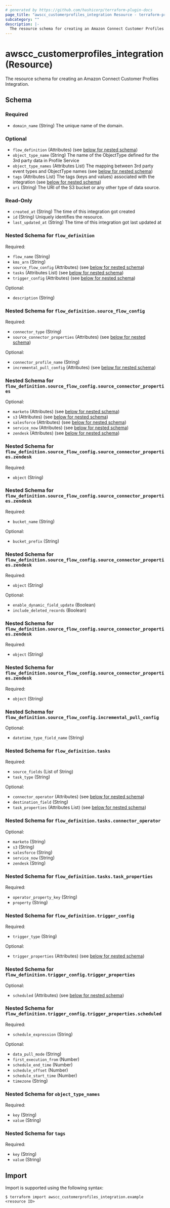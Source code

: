 ```yaml
---
# generated by https://github.com/hashicorp/terraform-plugin-docs
page_title: "awscc_customerprofiles_integration Resource - terraform-provider-awscc"
subcategory: ""
description: |-
  The resource schema for creating an Amazon Connect Customer Profiles Integration.
---
```


# awscc_customerprofiles_integration (Resource)

The resource schema for creating an Amazon Connect Customer Profiles Integration.



<!-- schema generated by tfplugindocs -->
## Schema

### Required

- `domain_name` (String) The unique name of the domain.

### Optional

- `flow_definition` (Attributes) (see [below for nested schema](#nestedatt--flow_definition))
- `object_type_name` (String) The name of the ObjectType defined for the 3rd party data in Profile Service
- `object_type_names` (Attributes List) The mapping between 3rd party event types and ObjectType names (see [below for nested schema](#nestedatt--object_type_names))
- `tags` (Attributes List) The tags (keys and values) associated with the integration (see [below for nested schema](#nestedatt--tags))
- `uri` (String) The URI of the S3 bucket or any other type of data source.

### Read-Only

- `created_at` (String) The time of this integration got created
- `id` (String) Uniquely identifies the resource.
- `last_updated_at` (String) The time of this integration got last updated at

<a id="nestedatt--flow_definition"></a>
### Nested Schema for `flow_definition`

Required:

- `flow_name` (String)
- `kms_arn` (String)
- `source_flow_config` (Attributes) (see [below for nested schema](#nestedatt--flow_definition--source_flow_config))
- `tasks` (Attributes List) (see [below for nested schema](#nestedatt--flow_definition--tasks))
- `trigger_config` (Attributes) (see [below for nested schema](#nestedatt--flow_definition--trigger_config))

Optional:

- `description` (String)

<a id="nestedatt--flow_definition--source_flow_config"></a>
### Nested Schema for `flow_definition.source_flow_config`

Required:

- `connector_type` (String)
- `source_connector_properties` (Attributes) (see [below for nested schema](#nestedatt--flow_definition--source_flow_config--source_connector_properties))

Optional:

- `connector_profile_name` (String)
- `incremental_pull_config` (Attributes) (see [below for nested schema](#nestedatt--flow_definition--source_flow_config--incremental_pull_config))

<a id="nestedatt--flow_definition--source_flow_config--source_connector_properties"></a>
### Nested Schema for `flow_definition.source_flow_config.source_connector_properties`

Optional:

- `marketo` (Attributes) (see [below for nested schema](#nestedatt--flow_definition--source_flow_config--source_connector_properties--marketo))
- `s3` (Attributes) (see [below for nested schema](#nestedatt--flow_definition--source_flow_config--source_connector_properties--s3))
- `salesforce` (Attributes) (see [below for nested schema](#nestedatt--flow_definition--source_flow_config--source_connector_properties--salesforce))
- `service_now` (Attributes) (see [below for nested schema](#nestedatt--flow_definition--source_flow_config--source_connector_properties--service_now))
- `zendesk` (Attributes) (see [below for nested schema](#nestedatt--flow_definition--source_flow_config--source_connector_properties--zendesk))

<a id="nestedatt--flow_definition--source_flow_config--source_connector_properties--marketo"></a>
### Nested Schema for `flow_definition.source_flow_config.source_connector_properties.zendesk`

Required:

- `object` (String)


<a id="nestedatt--flow_definition--source_flow_config--source_connector_properties--s3"></a>
### Nested Schema for `flow_definition.source_flow_config.source_connector_properties.zendesk`

Required:

- `bucket_name` (String)

Optional:

- `bucket_prefix` (String)


<a id="nestedatt--flow_definition--source_flow_config--source_connector_properties--salesforce"></a>
### Nested Schema for `flow_definition.source_flow_config.source_connector_properties.zendesk`

Required:

- `object` (String)

Optional:

- `enable_dynamic_field_update` (Boolean)
- `include_deleted_records` (Boolean)


<a id="nestedatt--flow_definition--source_flow_config--source_connector_properties--service_now"></a>
### Nested Schema for `flow_definition.source_flow_config.source_connector_properties.zendesk`

Required:

- `object` (String)


<a id="nestedatt--flow_definition--source_flow_config--source_connector_properties--zendesk"></a>
### Nested Schema for `flow_definition.source_flow_config.source_connector_properties.zendesk`

Required:

- `object` (String)



<a id="nestedatt--flow_definition--source_flow_config--incremental_pull_config"></a>
### Nested Schema for `flow_definition.source_flow_config.incremental_pull_config`

Optional:

- `datetime_type_field_name` (String)



<a id="nestedatt--flow_definition--tasks"></a>
### Nested Schema for `flow_definition.tasks`

Required:

- `source_fields` (List of String)
- `task_type` (String)

Optional:

- `connector_operator` (Attributes) (see [below for nested schema](#nestedatt--flow_definition--tasks--connector_operator))
- `destination_field` (String)
- `task_properties` (Attributes List) (see [below for nested schema](#nestedatt--flow_definition--tasks--task_properties))

<a id="nestedatt--flow_definition--tasks--connector_operator"></a>
### Nested Schema for `flow_definition.tasks.connector_operator`

Optional:

- `marketo` (String)
- `s3` (String)
- `salesforce` (String)
- `service_now` (String)
- `zendesk` (String)


<a id="nestedatt--flow_definition--tasks--task_properties"></a>
### Nested Schema for `flow_definition.tasks.task_properties`

Required:

- `operator_property_key` (String)
- `property` (String)



<a id="nestedatt--flow_definition--trigger_config"></a>
### Nested Schema for `flow_definition.trigger_config`

Required:

- `trigger_type` (String)

Optional:

- `trigger_properties` (Attributes) (see [below for nested schema](#nestedatt--flow_definition--trigger_config--trigger_properties))

<a id="nestedatt--flow_definition--trigger_config--trigger_properties"></a>
### Nested Schema for `flow_definition.trigger_config.trigger_properties`

Optional:

- `scheduled` (Attributes) (see [below for nested schema](#nestedatt--flow_definition--trigger_config--trigger_properties--scheduled))

<a id="nestedatt--flow_definition--trigger_config--trigger_properties--scheduled"></a>
### Nested Schema for `flow_definition.trigger_config.trigger_properties.scheduled`

Required:

- `schedule_expression` (String)

Optional:

- `data_pull_mode` (String)
- `first_execution_from` (Number)
- `schedule_end_time` (Number)
- `schedule_offset` (Number)
- `schedule_start_time` (Number)
- `timezone` (String)





<a id="nestedatt--object_type_names"></a>
### Nested Schema for `object_type_names`

Required:

- `key` (String)
- `value` (String)


<a id="nestedatt--tags"></a>
### Nested Schema for `tags`

Required:

- `key` (String)
- `value` (String)

## Import

Import is supported using the following syntax:

```shell
$ terraform import awscc_customerprofiles_integration.example <resource ID>
```
